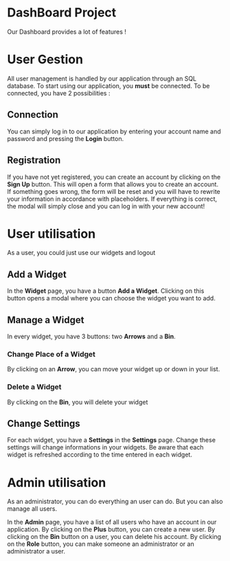 # DashBoard Project
Our Dashboard provides a lot of features !


# User Gestion

All user management is handled by our application through an SQL database.
To start using our application, you **must** be connected.
To be connected, you have 2 possibilities :

## Connection

You can simply log in to our application by entering your account name and password and pressing the **Login** button.

## Registration

If you have not yet registered, you can create an account by clicking on the **Sign Up** button. This will open a form that allows you to create an account.
If something goes wrong, the form will be reset and you will have to rewrite your information in accordance with placeholders.
If everything is correct, the modal will simply close and you can log in with your new account! 

# User utilisation

As a user, you could just use our widgets and logout

## Add a Widget

In the **Widget** page, you have a button **Add a Widget**. Clicking on this button opens a modal where you can choose the widget you want to add.

## Manage a Widget

In every widget, you have 3 buttons: two **Arrows** and a **Bin**.
### Change Place of a Widget
By clicking on an **Arrow**, you can move your widget up or down in your list.

### Delete a Widget
By clicking on the **Bin**, you will delete your widget

## Change Settings

For each widget,  you have a **Settings** in the **Settings** page. 
Change these settings will change informations in your widgets.
Be aware that each widget is refreshed according to the time entered in each widget.


# Admin utilisation

As an administrator, you can do everything an user can do.
But you can also manage all users.

In the **Admin** page, you have a list of all users who have an account in our application.
By clicking on the **Plus** button, you can create a new user.
By clicking on the **Bin** button on a user, you can delete his account.
By clicking on the **Role** button, you can make someone an administrator or an administrator a user.
